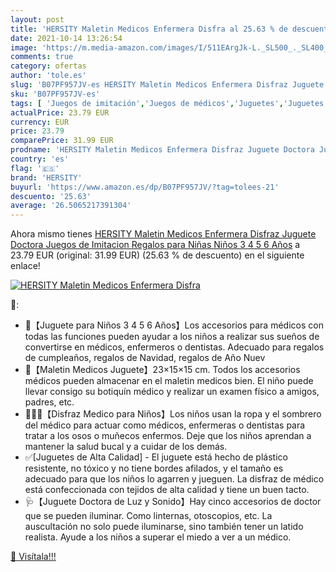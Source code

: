 ```yaml
---
layout: post
title: 'HERSITY Maletin Medicos Enfermera Disfra al 25.63 % de descuento'
date: 2021-10-14 13:26:54
image: 'https://m.media-amazon.com/images/I/511EArgJk-L._SL500_._SL400_.jpg'
comments: true
category: ofertas
author: 'tole.es'
slug: 'B07PF957JV-es HERSITY Maletin Medicos Enfermera Disfraz Juguete Doctora...'
sku: 'B07PF957JV-es'
tags: [ 'Juegos de imitación','Juegos de médicos','Juguetes','Juguetes y juegos','hersity', ]
actualPrice: 23.79 EUR
currency: EUR
price: 23.79
comparePrice: 31.99 EUR
prodname: 'HERSITY Maletin Medicos Enfermera Disfraz Juguete Doctora Juegos de Imitacion Regalos para Niñas Niños 3 4 5 6 Años'
country: 'es'
flag: '🇪🇸'
brand: 'HERSITY'
buyurl: 'https://www.amazon.es/dp/B07PF957JV/?tag=tolees-21'
descuento: '25.63'
average: '26.5065217391304'
---
```


Ahora mismo tienes [HERSITY Maletin Medicos Enfermera Disfraz Juguete Doctora Juegos de Imitacion Regalos para Niñas Niños 3 4 5 6 Años](https://www.amazon.es/dp/B07PF957JV/?tag=tolees-21) a 23.79 EUR (original: 31.99 EUR) (25.63 %  de descuento) en el siguiente enlace!

[![HERSITY Maletin Medicos Enfermera Disfra](https://m.media-amazon.com/images/I/511EArgJk-L._SL500_._SL400_.jpg)](https://www.amazon.es/dp/B07PF957JV/?tag=tolees-21)

🔎:

- 🎁【Juguete para Niños 3 4 5 6 Años】Los accesorios para médicos con todas las funciones pueden ayudar a los niños a realizar sus sueños de convertirse en médicos, enfermeros o dentistas. Adecuado para regalos de cumpleaños, regalos de Navidad, regalos de Año Nuev
- 🧰【Maletin Medicos Juguete】23×15×15 cm. Todos los accesorios médicos pueden almacenar en el maletin medicos bien. El niño puede llevar consigo su botiquín médico y realizar un examen físico a amigos, padres, etc.
- 👩🏻‍⚕️【Disfraz Medico para Niños】Los niños usan la ropa y el sombrero del médico para actuar como médicos, enfermeras o dentistas para tratar a los osos o muñecos enfermos. Deje que los niños aprendan a mantener la salud bucal y a cuidar de los demás.
- ✅[Juguetes de Alta Calidad] - El juguete está hecho de plástico resistente, no tóxico y no tiene bordes afilados, y el tamaño es adecuado para que los niños lo agarren y jueguen. La disfraz de médico está confeccionada con tejidos de alta calidad y tiene un buen tacto.
- 🩺【Juguete Doctora de Luz y Sonido】Hay cinco accesorios de doctor que se pueden iluminar. Como linternas, otoscopios, etc. La auscultación no solo puede iluminarse, sino también tener un latido realista. Ayude a los niños a superar el miedo a ver a un médico.

[🛒 Visítala!!!](https://www.amazon.es/dp/B07PF957JV/?tag=tolees-21)
